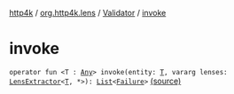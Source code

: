 [http4k](../../index.md) / [org.http4k.lens](../index.md) / [Validator](index.md) / [invoke](./invoke.md)

# invoke

`operator fun <T : `[`Any`](https://kotlinlang.org/api/latest/jvm/stdlib/kotlin/-any/index.html)`> invoke(entity: `[`T`](invoke.md#T)`, vararg lenses: `[`LensExtractor`](../-lens-extractor/index.md)`<`[`T`](invoke.md#T)`, *>): `[`List`](https://kotlinlang.org/api/latest/jvm/stdlib/kotlin.collections/-list/index.html)`<`[`Failure`](../-failure/index.md)`>` [(source)](https://github.com/http4k/http4k/blob/master/http4k-core/src/main/kotlin/org/http4k/lens/Validator.kt#L11)